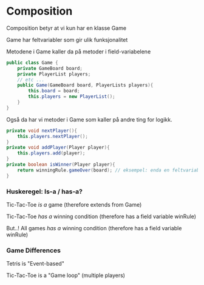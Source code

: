 # Composition

Composition betyr at vi kun har en klasse Game

Game har feltvariabler som gir ulik funksjonalitet

Metodene i Game kaller da på metoder i field-variabelene

```java
public class Game {
    private GameBoard board;
    private PlayerList players;
    // etc ...
    public Game(GameBoard board, PlayerLists players){
        this.board = board;
        this.players = new PlayerList();
    }
}
```

Også da har vi metoder i Game som kaller på andre ting for logikk.

```java
private void nextPlayer(){
    this.players.nextPlayer();
}
private void addPlayer(Player player){
    this.players.add(player);
}
private boolean isWinner(Player player){
    return winningRule.gameOver(board); // eksempel: enda en feltvariabel winningrule 
}
```

### Huskeregel: Is-a / has-a?

Tic-Tac-Toe *is a* game (therefore extends from Game)

Tic-Tac-Toe *has a* winning condition (therefore has a field variable winRule)

But..! All games *has a* winning condition (therefore has a field variable winRule)

### Game Differences

Tetris is "Event-based"

Tic-Tac-Toe is a "Game loop" (multiple players)
